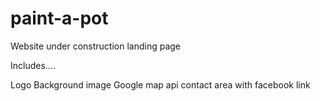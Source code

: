 # paint-a-pot

Website under construction landing page

Includes....

Logo
Background image
Google map api
contact area with facebook link

